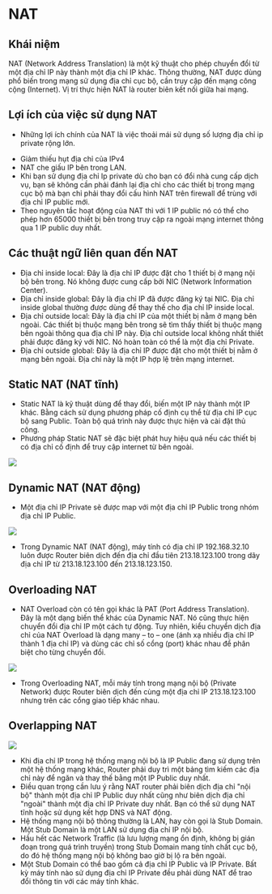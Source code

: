 # NAT
## Khái niệm
NAT (Network Address Translation) là một kỹ thuật cho phép chuyển đổi từ một địa chỉ IP này thành một địa chỉ IP khác. Thông thường, NAT được dùng phổ biến trong mạng sử dụng địa chỉ cục bộ, cần truy cập đến mạng công cộng (Internet). Vị trí thực hiện NAT là router biên kết nối giữa hai mạng.

## Lợi ích của việc sử dụng NAT
* Những lợi ích chính của NAT là việc thoải mái sử dụng số lượng địa chỉ ip private rộng lớn.
- Giảm thiếu hụt địa chỉ của IPv4
- NAT che giấu IP bên trong LAN.
- Khi bạn sử dụng địa chỉ Ip private dù cho bạn có đổi nhà cung cấp dịch vụ, bạn sẽ không cần phải đánh lại địa chỉ cho các thiết bị trong mạng cục bộ mà bạn chỉ phải thay đổi cấu hình NAT trên firewall để trùng với địa chỉ IP public mới.
- Theo nguyên tắc hoạt động của NAT thì với 1 IP public nó có thể cho phép hơn 65000 thiết bị bên trong truy cập ra ngoài mạng internet thông qua 1 IP public duy nhất.

## Các thuật ngữ liên quan đến NAT
- Địa chỉ inside local: Đây là địa chỉ IP được đặt cho 1 thiết bị ở mạng nội bộ bên trong. Nó không được cung cấp bởi NIC (Network Information Center).
- Địa chỉ inside global: Đây là địa chỉ IP đã được đăng ký tại NIC. Địa chỉ inside global thường được dùng để thay thế cho địa chỉ IP inside local.
- Địa chỉ outside local: Đây là địa chỉ IP của một thiết bị nằm ở mạng bên ngoài. Các thiết bị thuộc mạng bên trong sẽ tìm thấy thiết bị thuộc mạng bên ngoài thông qua địa chỉ IP này. Địa chỉ outside local không nhất thiết phải được đăng ký với NIC. Nó hoàn toàn có thể là một địa chỉ Private.
- Địa chỉ outside global: Đây là địa chỉ IP được đặt cho một thiết bị nằm ở mạng bên ngoài. Địa chỉ này là một IP hợp lệ trên mạng internet.

## Static NAT (NAT tĩnh)
- Static NAT là kỹ thuật dùng để thay đổi, biến một IP này thành một IP khác. Bằng cách sử dụng phương pháp cố định cụ thể từ địa chỉ IP cục bộ sang Public. Toàn bộ quá trình này được thực hiện và cài đặt thủ công.
- Phương pháp Static NAT sẽ đặc biệt phát huy hiệu quả nếu các thiết bị có địa chỉ cố định để truy cập internet từ bên ngoài.

![](https://image.prntscr.com/image/vHCqyeHPQPCRck11-mCDSw.png)

## Dynamic NAT (NAT động)
- Một địa chỉ IP Private sẽ được map với một địa chỉ IP Public trong nhóm địa chỉ IP Public.

![](https://image.prntscr.com/image/eIZNemMZRQCvsRN4LKcC-g.png)

- Trong Dynamic NAT (NAT động), máy tính có địa chỉ IP 192.168.32.10 luôn được Router biên dịch đến địa chỉ đầu tiên 213.18.123.100 trong dãy địa chỉ IP từ 213.18.123.100 đến 213.18.123.150.
## Overloading NAT
- NAT Overload còn có tên gọi khác là PAT (Port Address Translation). Đây là một dạng biến thể khác của Dynamic NAT. Nó cũng thực hiện chuyển đổi địa chỉ IP một cách tự động. Tuy nhiên, kiểu chuyển dịch địa chỉ của NAT Overload là dạng many – to – one (ánh xạ nhiều địa chỉ IP thành 1 địa chỉ IP) và dùng các chỉ số cổng (port) khác nhau để phân biệt cho từng chuyển đổi.

![](https://image.prntscr.com/image/8KFM9kxZSseDFjMLfYCUYg.png)

- Trong Overloading NAT, mỗi máy tính trong mạng nội bộ (Private Network) được Router biên dịch đến cùng một địa chỉ IP 213.18.123.100 nhưng trên các cổng giao tiếp khác nhau.
## Overlapping NAT
![](https://image.prntscr.com/image/Fbu2m6kSRPWN5y5LZCWmEA.png)

- Khi địa chỉ IP trong hệ thống mạng nội bộ là IP Public đang sử dụng trên một hệ thống mạng khác, Router phải duy trì một bảng tìm kiếm các địa chỉ này để ngăn và thay thế bằng một IP Public duy nhất.
- Điều quan trọng cần lưu ý rằng NAT router phải biên dịch địa chỉ "nội bộ" thành một địa chỉ IP Public duy nhất cũng như biên dịch địa chỉ "ngoài" thành một địa chỉ IP Private duy nhất. Bạn có thể sử dụng NAT tĩnh hoặc sử dụng kết hợp DNS và NAT động.
- Hệ thống mạng nội bộ thông thường là LAN, hay còn gọi là Stub Domain. Một Stub Domain là một LAN sử dụng địa chỉ IP nội bộ.
- Hầu hết các Network Traffic (là lưu lượng mạng ổn định, không bị gián đoạn trong quá trình truyền) trong Stub Domain mang tính chất cục bộ, do đó hệ thống mạng nội bộ không bao giờ bị lộ ra bên ngoài. 
- Một Stub Domain có thể bao gồm cả địa chỉ IP Public và IP Private. Bất kỳ máy tính nào sử dụng địa chỉ IP Private đều phải dùng NAT để trao đổi thông tin với các máy tính khác.

